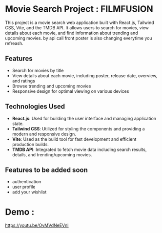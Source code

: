 # Movie Search Project : FILMFUSION

This project is a movie search web application built with React.js, Tailwind CSS, Vite, and the TMDB API. It allows users to search for movies, view details about each movie, and find information about trending and upcoming movies.
by api call front poster is also changing everytime you refreash.

## Features

- Search for movies by title
- View details about each movie, including poster, release date, overview, and ratings
- Browse trending and upcoming movies
- Responsive design for optimal viewing on various devices

## Technologies Used

- **React.js**: Used for building the user interface and managing application state.
- **Tailwind CSS**: Utilized for styling the components and providing a modern and responsive design.
- **Vite**: Used as the build tool for fast development and efficient production builds.
- **TMDB API**: Integrated to fetch movie data including search results, details, and trending/upcoming movies.
  
## Features to be added soon 
- authentication
- user profile
- add your wishlist

# Demo :
https://youtu.be/OvMVdNeEVnI
